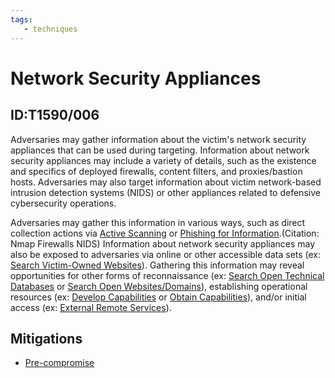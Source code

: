 ```yaml
---
tags:
   - techniques
---
```

# Network Security Appliances
## ID:T1590/006
Adversaries may gather information about the victim's network security appliances that can be used during targeting. Information about network security appliances may include a variety of details, such as the existence and specifics of deployed firewalls, content filters, and proxies/bastion hosts. Adversaries may also target information about victim network-based intrusion detection systems (NIDS) or other appliances related to defensive cybersecurity operations.

Adversaries may gather this information in various ways, such as direct collection actions via [Active Scanning](/mitre/techniques/T1595) or [Phishing for Information](/mitre/techniques/T1598).(Citation: Nmap Firewalls NIDS) Information about network security appliances may also be exposed to adversaries via online or other accessible data sets (ex: [Search Victim-Owned Websites](/mitre/techniques/T1594)). Gathering this information may reveal opportunities for other forms of reconnaissance (ex: [Search Open Technical Databases](/mitre/techniques/T1596) or [Search Open Websites/Domains](/mitre/techniques/T1593)), establishing operational resources (ex: [Develop Capabilities](/mitre/techniques/T1587) or [Obtain Capabilities](/mitre/techniques/T1588)), and/or initial access (ex: [External Remote Services](/mitre/techniques/T1133)).
## Mitigations
* [Pre-compromise](/mitre/mitigations/M1056)
